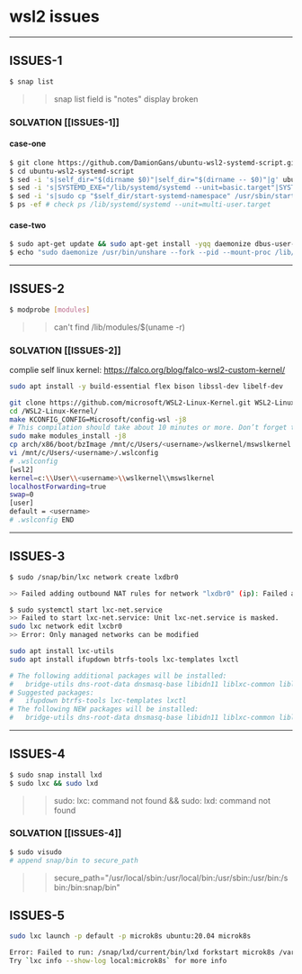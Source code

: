 # wsl2 issues

---

## ISSUES-1

```sh
$ snap list
```
>> snap list field is "notes" display broken 

### SOLVATION [[ISSUES-1]]
 
#### case-one

```sh
$ git clone https://github.com/DamionGans/ubuntu-wsl2-systemd-script.git
$ cd ubuntu-wsl2-systemd-script
$ sed -i 's|self_dir="$(dirname $0)"|self_dir="$(dirname -- $0)"|g' ubuntu-wsl2-systemd-script.sh
$ sed -i 's|SYSTEMD_EXE="/lib/systemd/systemd --unit=basic.target"|SYSTEMD_EXE="/lib/systemd/systemd --unit=multi-user.target"|g' start-systemd-namespace && sudo sed -i 's|SYSTEMD_EXE="/lib/systemd/systemd --unit=basic.target"|SYSTEMD_EXE="/lib/systemd/systemd --unit=multi-user.target"|g' enter-systemd-namespace
$ sed -i 's|sudo cp "$self_dir/start-systemd-namespace" /usr/sbin/start-systemd-namespace|sudo cp "$self_dir/start-systemd-namespace" /usr/sbin/|g' ubuntu-wsl2-systemd-script.sh && sudo sed -i 's|sudo cp "$self_dir/enter-systemd-namespace" /usr/sbin/enter-systemd-namespace|sudo cp "$self_dir/enter-systemd-namespace" /usr/sbin/|g' ubuntu-wsl2-systemd-script.sh
$ ps -ef # check ps /lib/systemd/systemd --unit=multi-user.target
```
#### case-two

```sh
$ sudo apt-get update && sudo apt-get install -yqq daemonize dbus-user-session fontconfig
$ echo "sudo daemonize /usr/bin/unshare --fork --pid --mount-proc /lib/systemd/systemd --system-unit=basic.target | exec sudo nsenter -t $(pidof systemd) -a su - $LOGNAME" >> ${HOME}/.bashrc
```

---

## ISSUES-2

```sh
$ modprobe [modules]
```
>> can't find /lib/modules/$(uname -r)

### SOLVATION [[ISSUES-2]]

complie self linux kernel:
https://falco.org/blog/falco-wsl2-custom-kernel/

```sh
sudo apt install -y build-essential flex bison libssl-dev libelf-dev

git clone https://github.com/microsoft/WSL2-Linux-Kernel.git WSL2-Linux-Kernel
cd /WSL2-Linux-Kernel/
make KCONFIG_CONFIG=Microsoft/config-wsl -j8
# This compilation should take about 10 minutes or more. Don’t forget to pass the “-j” argument at the end of the command, with the number of CPU cores that your machine has, so that the compilation takes place in parallel and speeds up the process a lot.
sudo make modules_install -j8
cp arch/x86/boot/bzImage /mnt/c/Users/<username>/wslkernel/mswslkernel
vi /mnt/c/Users/<username>/.wslconfig
# .wslconfig
[wsl2]
kernel=c:\\User\\<username>\\wslkernel\\mswslkernel
localhostForwarding=true
swap=0
[user]
default = <username>
# .wslconfig END

```

---

## ISSUES-3

```sh
$ sudo /snap/bin/lxc network create lxdbr0

>> Failed adding outbound NAT rules for network "lxdbr0" (ip): Failed apply nftables config: Failed to run: nft table ip lxd

$ sudo systemctl start lxc-net.service
>> Failed to start lxc-net.service: Unit lxc-net.service is masked.
sudo lxc network edit lxcbr0
>> Error: Only managed networks can be modified
```

```sh
sudo apt install lxc-utils
sudo apt install ifupdown btrfs-tools lxc-templates lxctl

# The following additional packages will be installed:
#   bridge-utils dns-root-data dnsmasq-base libidn11 liblxc-common liblxc1 libpam-cgfs lxcfs uidmap
# Suggested packages:
#   ifupdown btrfs-tools lxc-templates lxctl
# The following NEW packages will be installed:
#   bridge-utils dns-root-data dnsmasq-base libidn11 liblxc-common liblxc1 libpam-cgfs lxc-utils lxcfs uidmap

```

---

## ISSUES-4

```sh
$ sudo snap install lxd
$ sudo lxc && sudo lxd
```
>> sudo: lxc: command not found && sudo: lxd: command not found

### SOLVATION [[ISSUES-4]]

```sh 
$ sudo visudo 
# append snap/bin to secure_path
```
>> secure_path="/usr/local/sbin:/usr/local/bin:/usr/sbin:/usr/bin:/sbin:/bin:snap/bin"


## ISSUES-5

```sh
sudo lxc launch -p default -p microk8s ubuntu:20.04 microk8s

Error: Failed to run: /snap/lxd/current/bin/lxd forkstart microk8s /var/snap/lxd/common/lxd/containers /var/snap/lxd/common/lxd/logs/microk8s/lxc.conf:
Try `lxc info --show-log local:microk8s` for more info
```

